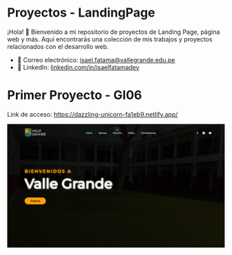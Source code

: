 # Proyectos - LandingPage

¡Hola! 👋 Bienvenido a mi repositorio de proyectos de Landing Page, página web y más. Aquí encontrarás una colección de mis trabajos y proyectos relacionados con el desarrollo web.

- 📧 Correo electrónico: isael.fatama@vallegrande.edu.pe
- 📱 LinkedIn: [linkedin.com/in/isaelfatamadev](https://www.linkedin.com/in/isael-fatama-655615274/)

# Primer Proyecto - GI06    
Link de acceso: https://dazzling-unicorn-fa1eb9.netlify.app/

![Portada de la web](./img/Primer%20LandingPage.png)

